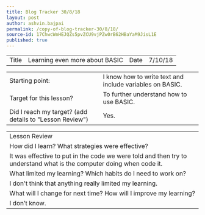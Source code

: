 ```yaml
---
title: Blog Tracker 30/8/18
layout: post
author: ashvin.bajpai
permalink: /copy-of-blog-tracker-30/8/18/
source-id: 17ChwcWnHEJQZs5pvZCU9vjPZw0rB62HBaYaM9JisL1E
published: true
---
```

<table>
  <tr>
    <td>Title</td>
    <td>Learning even more about BASIC</td>
    <td>Date</td>
    <td>7/10/18</td>
  </tr>
</table>


<table>
  <tr>
    <td>Starting point:</td>
    <td>I know how  to write text and include variables on BASIC.</td>
  </tr>
  <tr>
    <td>Target for this lesson?</td>
    <td>To further understand how to use BASIC.</td>
  </tr>
  <tr>
    <td>Did I reach my target? 
(add details to "Lesson Review")</td>
    <td> Yes.</td>
  </tr>
</table>


<table>
  <tr>
    <td>Lesson Review</td>
  </tr>
  <tr>
    <td>How did I learn? What strategies were effective? </td>
  </tr>
  <tr>
    <td>It was effective to put in the code we were told and then try to understand what is the computer doing when code it.</td>
  </tr>
  <tr>
    <td>What limited my learning? Which habits do I need to work on? </td>
  </tr>
  <tr>
    <td>I don't think that anything really limited my learning.</td>
  </tr>
  <tr>
    <td>What will I change for next time? How will I improve my learning?</td>
  </tr>
  <tr>
    <td>I don’t know.</td>
  </tr>
</table>


